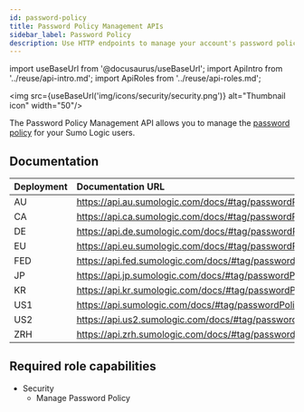 ```yaml
---
id: password-policy
title: Password Policy Management APIs
sidebar_label: Password Policy
description: Use HTTP endpoints to manage your account's password policy.
---
```


import useBaseUrl from '@docusaurus/useBaseUrl';
import ApiIntro from '../reuse/api-intro.md';
import ApiRoles from '../reuse/api-roles.md';

<img src={useBaseUrl('img/icons/security/security.png')} alt="Thumbnail icon" width="50"/>

The Password Policy Management API allows you to manage the [password policy](/docs/manage/security/set-password-policy.md) for your Sumo Logic users.

## Documentation

<ApiIntro/>

| Deployment | Documentation URL                                      |
|:------------|:--------------------------------------------------------|
| AU         | https://api.au.sumologic.com/docs/#tag/passwordPolicy  |
| CA         | https://api.ca.sumologic.com/docs/#tag/passwordPolicy  |
| DE         | https://api.de.sumologic.com/docs/#tag/passwordPolicy  |
| EU         | https://api.eu.sumologic.com/docs/#tag/passwordPolicy  |
| FED        | https://api.fed.sumologic.com/docs/#tag/passwordPolicy |
| JP         | https://api.jp.sumologic.com/docs/#tag/passwordPolicy  |
| KR         | https://api.kr.sumologic.com/docs/#tag/passwordPolicy  |
| US1        | https://api.sumologic.com/docs/#tag/passwordPolicy     |
| US2        | https://api.us2.sumologic.com/docs/#tag/passwordPolicy |
| ZRH        | https://api.zrh.sumologic.com/docs/#tag/passwordPolicy |

## Required role capabilities

<ApiRoles/>

* Security
    * Manage Password Policy
